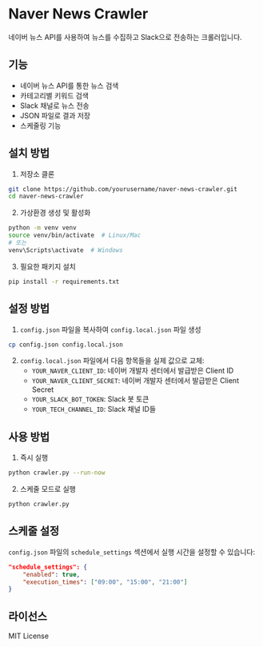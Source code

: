 # Naver News Crawler

네이버 뉴스 API를 사용하여 뉴스를 수집하고 Slack으로 전송하는 크롤러입니다.

## 기능

- 네이버 뉴스 API를 통한 뉴스 검색
- 카테고리별 키워드 검색
- Slack 채널로 뉴스 전송
- JSON 파일로 결과 저장
- 스케줄링 기능

## 설치 방법

1. 저장소 클론
```bash
git clone https://github.com/yourusername/naver-news-crawler.git
cd naver-news-crawler
```

2. 가상환경 생성 및 활성화
```bash
python -m venv venv
source venv/bin/activate  # Linux/Mac
# 또는
venv\Scripts\activate  # Windows
```

3. 필요한 패키지 설치
```bash
pip install -r requirements.txt
```

## 설정 방법

1. `config.json` 파일을 복사하여 `config.local.json` 파일 생성
```bash
cp config.json config.local.json
```

2. `config.local.json` 파일에서 다음 항목들을 실제 값으로 교체:
   - `YOUR_NAVER_CLIENT_ID`: 네이버 개발자 센터에서 발급받은 Client ID
   - `YOUR_NAVER_CLIENT_SECRET`: 네이버 개발자 센터에서 발급받은 Client Secret
   - `YOUR_SLACK_BOT_TOKEN`: Slack 봇 토큰
   - `YOUR_TECH_CHANNEL_ID`: Slack 채널 ID들

## 사용 방법

1. 즉시 실행
```bash
python crawler.py --run-now
```

2. 스케줄 모드로 실행
```bash
python crawler.py
```

## 스케줄 설정

`config.json` 파일의 `schedule_settings` 섹션에서 실행 시간을 설정할 수 있습니다:

```json
"schedule_settings": {
    "enabled": true,
    "execution_times": ["09:00", "15:00", "21:00"]
}
```

## 라이선스

MIT License 